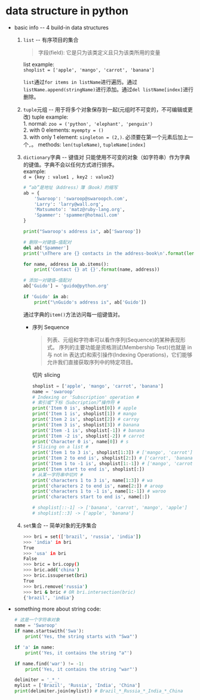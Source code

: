 # data structure in python

- basic info -- 4 build-in data structures
    1. `list` -- 有序项目的集合
        > 字段(field): 它是只为该类定义且只为该类所用的变量  

        list example:  
        `shoplist = ['apple', 'mango', 'carrot', 'banana']`

        `list`通过`for items in listName`进行遍历。通过`listName.append(stringName)`进行添加。通过`del listName[index]`进行删除。
    2. `tuple`元组 -- 用于将多个对象保存到一起(元组时不可变的，不可编辑或更改)
        tuple example:  
            1. normal: `zoo = ('python', 'elephant', 'penguin')`  
            2. with 0 elements: `myempty = ()`  
            3. with only 1 element: `singleton = (2,)`. 必须要在第一个元素后加上一个`,`。
        methods: `len(tupleName)`, `tupleName[index]`

    3. `dictionary`字典 -- 键值对
        只能使用不可变的对象（如字符串）作为字典的键值。字典不会以任何方式进行排序。  
        example:  
        `d = {key : value1 , key2 : value2}`

        ```python
        # “ab”是地址（Address）簿（Book）的缩写
        ab = {
            'Swaroop': 'swaroop@swaroopch.com',
            'Larry': 'larry@wall.org',
            'Matsumoto': 'matz@ruby-lang.org',
            'Spammer': 'spammer@hotmail.com'
        }

        print("Swaroop's address is", ab['Swaroop'])

        # 删除一对键值—值配对
        del ab['Spammer']
        print('\nThere are {} contacts in the address-book\n'.format(len(ab)))

        for name, address in ab.items():
            print('Contact {} at {}'.format(name, address))

        # 添加一对键值—值配对
        ab['Guido'] = 'guido@python.org'

        if 'Guido' in ab:
            print("\nGuido's address is", ab['Guido'])
        ```

        通过字典的`item()`方法访问每一组键值对。

        - 序列 Sequence
            >列表、元组和字符串可以看作序列(Sequence)的某种表现形式。
            >序列的主要功能是资格测试(Membership Test)(也就是 in 与 not in 表达式)和索引操作(Indexing Operations)，它们能够允许我们直接获取序列中的特定项目。

            切片 slicing

            ```python
            shoplist = ['apple', 'mango', 'carrot', 'banana']
            name = 'swaroop'
            # Indexing or 'Subscription' operation #
            # 索引或“下标（Subcription）”操作符 #
            print('Item 0 is', shoplist[0]) # apple
            print('Item 1 is', shoplist[1]) # mango
            print('Item 2 is', shoplist[2]) # carroy
            print('Item 3 is', shoplist[3]) # banana
            print('Item -1 is', shoplist[-1]) # banana
            print('Item -2 is', shoplist[-2]) # carrot
            print('Character 0 is', name[0]) # s
            # Slicing on a list #
            print('Item 1 to 3 is', shoplist[1:3]) # ['mango', 'carrot']
            print('Item 2 to end is', shoplist[2:]) # ['carrot', 'banana']
            print('Item 1 to -1 is', shoplist[1:-1]) # ['mango', 'carrot']
            print('Item start to end is', shoplist[:])
            # 从某一字符串中切片 #
            print('characters 1 to 3 is', name[1:3]) # wa
            print('characters 2 to end is', name[2:]) # aroop
            print('characters 1 to -1 is', name[1:-1]) # waroo
            print('characters start to end is', name[:])

            # shoplist[::-1] -> ['banana', 'carrot', 'mango', 'apple']
            # shoplist[::3] -> ['apple', 'banana']
            ```

    4. `set`集合 -- 简单对象的无序集合

        ```bash
        >>> bri = set(['brazil', 'russia', 'india'])
        >>> 'india' in bri
        True
        >>> 'usa' in bri
        False
        >>> bric = bri.copy()
        >>> bric.add('china')
        >>> bric.issuperset(bri)
        True
        >>> bri.remove('russia')
        >>> bri & bric # OR bri.intersection(bric)
        {'brazil', 'india'}
        ```

- something more about string
    code:

    ```python
    # 这是一个字符串对象
    name = 'Swaroop'
    if name.startswith('Swa'):
        print('Yes, the string starts with "Swa"')

    if 'a' in name:
        print('Yes, it contains the string "a"')

    if name.find('war') != -1:
        print('Yes, it contains the string "war"')

    delimiter = '_*_'
    mylist = ['Brazil', 'Russia', 'India', 'China']
    print(delimiter.join(mylist)) # Brazil_*_Russia_*_India_*_China
    ```
